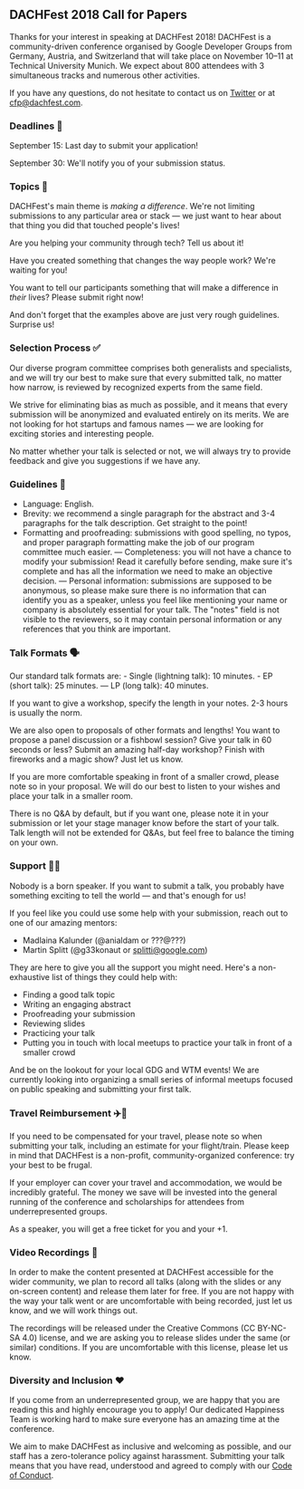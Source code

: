 ## DACHFest 2018 Call for Papers

Thanks for your interest in speaking at DACHFest 2018! DACHFest is a community-driven conference organised by Google Developer Groups from Germany, Austria, and Switzerland that will take place on November 10–11 at Technical University Munich. We expect about 800 attendees with 3 simultaneous tracks and numerous other activities.

If you have any questions, do not hesitate to contact us on [Twitter](https://twitter.com/DACHFest) or at [cfp@dachfest.com](mailto:cfp@dachfest.com).

### Deadlines 📅

September 15: Last day to submit your application!

September 30: We'll notify you of your submission status.

### Topics 💭

DACHFest's main theme is _making a difference_. We're not limiting submissions to any particular area or stack — we just want to hear about that thing you did that touched people's lives!

Are you helping your community through tech? Tell us about it!

Have you created something that changes the way people work? We're waiting for you!

You want to tell our participants something that will make a difference in _their_ lives? Please submit right now!

And don't forget that the examples above are just very rough guidelines. Surprise us!

### Selection Process ✅

Our diverse program committee comprises both generalists and specialists, and we will try our best to make sure that every submitted talk, no matter how narrow, is reviewed by recognized experts from the same field.

We strive for eliminating bias as much as possible, and it means that every submission will be anonymized and evaluated entirely on its merits. We are not looking for hot startups and famous names — we are looking for exciting stories and interesting people.

No matter whether your talk is selected or not, we will always try to provide feedback and give you suggestions if we have any.

### Guidelines 📃

- Language: English.
- Brevity: we recommend a single paragraph for the abstract and 3-4 paragraphs for the talk description. Get straight to the point!
- Formatting and proofreading: submissions with good spelling, no typos, and proper paragraph formatting make the job of our program committee much easier.
— Completeness: you will not have a chance to modify your submission! Read it carefully before sending, make sure it's complete and has all the information we need to make an objective decision.
— Personal information: submissions are supposed to be anonymous, so please make sure there is no information that can identify you as a speaker, unless you feel like mentioning your name or company is absolutely essential for your talk. The "notes" field is not visible to the reviewers, so it may contain personal information or any references that you think are important.

### Talk Formats 🗣️

Our standard talk formats are: 
    - Single (lightning talk): 10 minutes.
    - EP (short talk): 25 minutes.
    — LP (long talk): 40 minutes.

If you want to give a workshop, specify the length in your notes. 2-3 hours is usually the norm.

We are also open to proposals of other formats and lengths! You want to propose a panel discussion or a fishbowl session? Give your talk in 60 seconds or less? Submit an amazing half-day workshop? Finish with fireworks and a magic show? Just let us know.

If you are more comfortable speaking in front of a smaller crowd, please note so in your proposal. We will do our best to listen to your wishes and place your talk in a smaller room.

There is no Q&A by default, but if you want one, please note it in your submission or let your stage manager know before the start of your talk. Talk length will not be extended for Q&As, but feel free to balance the timing on your own.

### Support 👩‍💻
    
Nobody is a born speaker. If you want to submit a talk, you probably have something exciting to tell the world — and that's enough for us!

If you feel like you could use some help with your submission, reach out to one of our amazing mentors:

* Madlaina Kalunder (@anialdam or ???@???)
* Martin Splitt (@g33konaut or splitti@google.com)

They are here to give you all the support you might need. Here's a non-exhaustive list of things they could help with:

* Finding a good talk topic
* Writing an engaging abstract
* Proofreading your submission
* Reviewing slides
* Practicing your talk
* Putting you in touch with local meetups to practice your talk in front of a smaller crowd

And be on the lookout for your local GDG and WTM events! We are currently looking into organizing a small series of informal meetups focused on public speaking and submitting your first talk.

### Travel Reimbursement ✈️🚆

If you need to be compensated for your travel, please note so when submitting your talk, including an estimate for your flight/train. Please keep in mind that DACHFest is a non-profit, community-organized conference: try your best to be frugal.

If your employer can cover your travel and accommodation, we would be incredibly grateful. The money we save will be invested into the general running of the conference and scholarships for attendees from underrepresented groups. 

As a speaker, you will get a free ticket for you and your +1.

### Video Recordings 🎥

In order to make the content presented at DACHFest accessible for the wider community, we plan to record all talks (along with the slides or any on-screen content) and release them later for free. If you are not happy with the way your talk went or are uncomfortable with being recorded, just let us know, and we will work things out.

The recordings will be released under the Creative Commons (CC BY-NC-SA 4.0) license, and we are asking you to release slides under the same (or similar) conditions. If you are uncomfortable with this license, please let us know.

### Diversity and Inclusion ❤️

If you come from an underrepresented group, we are happy that you are reading this and highly encourage you to apply! Our dedicated Happiness Team is working hard to make sure everyone has an amazing time at the conference.

We aim to make DACHFest as inclusive and welcoming as possible, and our staff has a zero-tolerance policy against harassment. Submitting your talk means that you have read, understood and agreed to comply with our [Code of Conduct](/coc).
